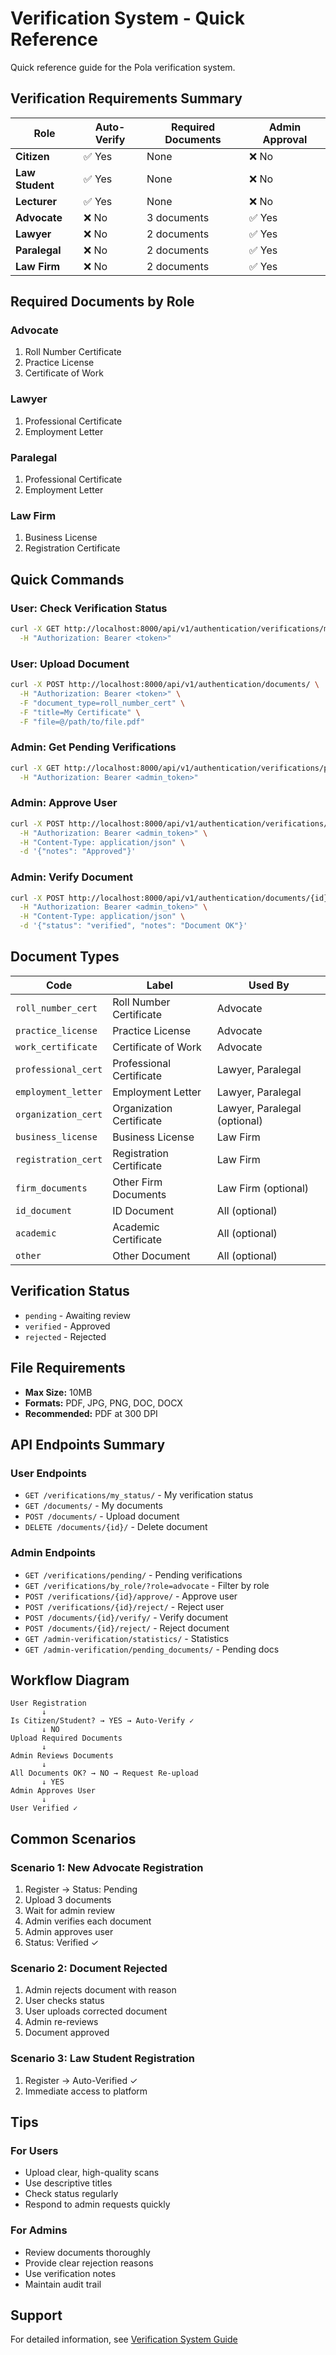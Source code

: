 # Verification System - Quick Reference

Quick reference guide for the Pola verification system.

## Verification Requirements Summary

| Role | Auto-Verify | Required Documents | Admin Approval |
|------|-------------|-------------------|----------------|
| **Citizen** | ✅ Yes | None | ❌ No |
| **Law Student** | ✅ Yes | None | ❌ No |
| **Lecturer** | ✅ Yes | None | ❌ No |
| **Advocate** | ❌ No | 3 documents | ✅ Yes |
| **Lawyer** | ❌ No | 2 documents | ✅ Yes |
| **Paralegal** | ❌ No | 2 documents | ✅ Yes |
| **Law Firm** | ❌ No | 2 documents | ✅ Yes |

## Required Documents by Role

### Advocate
1. Roll Number Certificate
2. Practice License
3. Certificate of Work

### Lawyer
1. Professional Certificate
2. Employment Letter

### Paralegal
1. Professional Certificate
2. Employment Letter

### Law Firm
1. Business License
2. Registration Certificate

## Quick Commands

### User: Check Verification Status
```bash
curl -X GET http://localhost:8000/api/v1/authentication/verifications/my_status/ \
  -H "Authorization: Bearer <token>"
```

### User: Upload Document
```bash
curl -X POST http://localhost:8000/api/v1/authentication/documents/ \
  -H "Authorization: Bearer <token>" \
  -F "document_type=roll_number_cert" \
  -F "title=My Certificate" \
  -F "file=@/path/to/file.pdf"
```

### Admin: Get Pending Verifications
```bash
curl -X GET http://localhost:8000/api/v1/authentication/verifications/pending/ \
  -H "Authorization: Bearer <admin_token>"
```

### Admin: Approve User
```bash
curl -X POST http://localhost:8000/api/v1/authentication/verifications/{id}/approve/ \
  -H "Authorization: Bearer <admin_token>" \
  -H "Content-Type: application/json" \
  -d '{"notes": "Approved"}'
```

### Admin: Verify Document
```bash
curl -X POST http://localhost:8000/api/v1/authentication/documents/{id}/verify/ \
  -H "Authorization: Bearer <admin_token>" \
  -H "Content-Type: application/json" \
  -d '{"status": "verified", "notes": "Document OK"}'
```

## Document Types

| Code | Label | Used By |
|------|-------|---------|
| `roll_number_cert` | Roll Number Certificate | Advocate |
| `practice_license` | Practice License | Advocate |
| `work_certificate` | Certificate of Work | Advocate |
| `professional_cert` | Professional Certificate | Lawyer, Paralegal |
| `employment_letter` | Employment Letter | Lawyer, Paralegal |
| `organization_cert` | Organization Certificate | Lawyer, Paralegal (optional) |
| `business_license` | Business License | Law Firm |
| `registration_cert` | Registration Certificate | Law Firm |
| `firm_documents` | Other Firm Documents | Law Firm (optional) |
| `id_document` | ID Document | All (optional) |
| `academic` | Academic Certificate | All (optional) |
| `other` | Other Document | All (optional) |

## Verification Status

- `pending` - Awaiting review
- `verified` - Approved
- `rejected` - Rejected

## File Requirements

- **Max Size:** 10MB
- **Formats:** PDF, JPG, PNG, DOC, DOCX
- **Recommended:** PDF at 300 DPI

## API Endpoints Summary

### User Endpoints
- `GET /verifications/my_status/` - My verification status
- `GET /documents/` - My documents
- `POST /documents/` - Upload document
- `DELETE /documents/{id}/` - Delete document

### Admin Endpoints
- `GET /verifications/pending/` - Pending verifications
- `GET /verifications/by_role/?role=advocate` - Filter by role
- `POST /verifications/{id}/approve/` - Approve user
- `POST /verifications/{id}/reject/` - Reject user
- `POST /documents/{id}/verify/` - Verify document
- `POST /documents/{id}/reject/` - Reject document
- `GET /admin-verification/statistics/` - Statistics
- `GET /admin-verification/pending_documents/` - Pending docs

## Workflow Diagram

```
User Registration
       ↓
Is Citizen/Student? → YES → Auto-Verify ✓
       ↓ NO
Upload Required Documents
       ↓
Admin Reviews Documents
       ↓
All Documents OK? → NO → Request Re-upload
       ↓ YES
Admin Approves User
       ↓
User Verified ✓
```

## Common Scenarios

### Scenario 1: New Advocate Registration
1. Register → Status: Pending
2. Upload 3 documents
3. Wait for admin review
4. Admin verifies each document
5. Admin approves user
6. Status: Verified ✓

### Scenario 2: Document Rejected
1. Admin rejects document with reason
2. User checks status
3. User uploads corrected document
4. Admin re-reviews
5. Document approved

### Scenario 3: Law Student Registration
1. Register → Auto-Verified ✓
2. Immediate access to platform

## Tips

### For Users
- Upload clear, high-quality scans
- Use descriptive titles
- Check status regularly
- Respond to admin requests quickly

### For Admins
- Review documents thoroughly
- Provide clear rejection reasons
- Use verification notes
- Maintain audit trail

## Support

For detailed information, see [Verification System Guide](09-VERIFICATION-SYSTEM.md)
